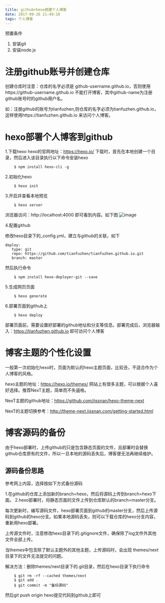 ```yaml
---
title: github+hexo搭建个人博客
date: 2017-09-26 21:49:10
tags: 个人博客
---
```


预置条件
1. 安装git
2. 安装node.js

# 注册github账号并创建仓库


创建仓库时注意：仓库的名字必须是 github-username.github.io，否则使用https://github-username.github.io 不能打开博客，其中github-name为注册github账号时的github用户名。

如：注册github的账号为tianfuzhen,则仓库的名字必须为tianfuzhen.github.io，这样使用https://tianfuzhen.github.io 来访问个人博客。

# hexo部署个人博客到github

<!--more-->


1.下载hexo
hexo的官网地址：https://hexo.io/
下载时，首先在本地创建一个目录，然后进入该目录执行以下命令安装hexo

``` 
	$ npm install hexo-cli -g
```

2.初始化hexo

```
	$ hexo init
```

3.开启并查看本地预览

```
	$ hexo server 
```

浏览器访问：http://localhost:4000 即可看到内容。如下图
![image](https://user-images.githubusercontent.com/31929148/30928995-c335f27e-a3ef-11e7-9dcb-1e7a4111cdc3.png)

4.配置github

修改hexo目录下的_config.yml，建立与github的关联，如下

```
deploy:
   type: git
   repo: https://github.com/tianfuzhen/tianfuzhen.github.io.git
   branch: master
```
然后执行命令

```
	$ npm install hexo-deployer-git --save
```

5.生成网页页面

```
	$ hexo generate 
```

6.部署页面到github上
 
```
	$ hexo deploy
```

部署页面前，需要设置好部署的github地址和分支等信息。部署完成后，浏览器输入：https://tianfuzhen.github.io 即可访问个人博客

# 博客主题的个性化设置

一般第一次初始化hexo时，页面为默认的hexo主题页面，比较丑，不适合作为个人博客的风格。

hexo主题的地址：https://hexo.io/themes/
网站上有很多主题，可以根据个人喜好选择。推荐NexT主题，简单而不失逼格。

NexT主题的github地址：https://github.com/iissnan/hexo-theme-next

NexT的主题切换参考：http://theme-next.iissnan.com/getting-started.html

# 博客源码的备份

由于hexo部署时，上传github的只是包含静态页面的文件，且部署时会替换github仓库原有的文件，所以一旦本地的源码丢失后，博客便无法再继续维护。

## 源码备份思路

参考网上内容，选择按如下方式备份源码

1.在github的仓库上添加新的branch=hexo，然后将源码上传到branch=hexo下面。
2.hexo部署时，将静态页面的文件上传到仓库默认的branch=master分支。

每次更新时，编写源码文件，hexo部署页面到github的master分支，然后上传源码到github的hexo分支。如果本地源码丢失，则可以下载仓库的hexo分支内容，重新用hexo部署。

上传源文件时，注意修改hexo目录下的.gitignore文件，确保除了log文件外其他文件全部上传。

当themes中包含除了默认主题外的其他主题，上传源码时，会出现 themes/next目录下的文件无法提交的问题。

解决方法：删除themes/next目录下的.git目录，然后在hexo目录下执行命令

```
	$ git rm -rf --cached themes/next
	$ git add .
	$ git commit -m "备份源码"
```

然后git push origin hexo提交代码到github上即可





